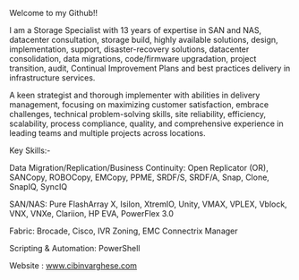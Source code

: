Welcome to my Github!!

I am a Storage Specialist with 13 years of expertise in SAN and NAS, datacenter consultation, storage build, highly available solutions, design, implementation, support, disaster-recovery solutions, datacenter consolidation, data migrations, code/firmware upgradation, project transition, audit, Continual Improvement Plans and best practices delivery in infrastructure services. 

A keen strategist and thorough implementer with abilities in delivery management, focusing on maximizing customer satisfaction, embrace challenges, technical problem-solving skills, site reliability, efficiency, scalability, process compliance, quality, and comprehensive experience in leading teams and multiple projects across locations.

Key Skills:-

Data Migration/Replication/Business Continuity: Open Replicator (OR), SANCopy, ROBOCopy, EMCopy, PPME, SRDF/S, SRDF/A, Snap, Clone, SnapIQ, SyncIQ

SAN/NAS: Pure FlashArray X, Isilon, XtremIO, Unity, VMAX, VPLEX, Vblock, VNX, VNXe, Clariion, HP EVA, PowerFlex 3.0

Fabric: Brocade, Cisco, IVR Zoning, EMC Connectrix Manager

Scripting & Automation: PowerShell

Website : www.cibinvarghese.com
